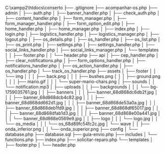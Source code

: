 C:\xampp2\htdocs\conserto
├── .gitignore
├── acompanhar-os.php
├── admin
│   ├── auth.php
│   ├── banner_handler.php
│   ├── check_auth.php
│   ├── content_handler.php
│   ├── form_manager.php
│   ├── form_manager_handler.php
│   ├── form_option_edit.php
│   ├── home_handler.php
│   ├── home_manager.php
│   ├── index.php
│   ├── login.php
│   ├── logistics_handler.php
│   ├── logistics_manager.php
│   ├── logout.php
│   ├── os_details.php
│   ├── os_handler.php
│   ├── os_list.php
│   ├── os_print.php
│   ├── settings.php
│   ├── settings_handler.php
│   ├── social_links_handler.php
│   ├── social_links_manager.php
│   └── templates
│   │   ├── footer.php
│   │   └── header.php
├── api
│   ├── cep_handler.php
│   ├── clear_notifications.php
│   ├── form_options_handler.php
│   ├── notifications_handler.php
│   ├── os_action_handler.php
│   ├── os_handler.php
│   └── track_os_handler.php
├── assets
│   ├── footer
│   │   └── img
│   │   │   ├── back.png
│   │   │   ├── bushes.png
│   │   │   ├── ground.png
│   │   │   ├── mario.gif
│   │   │   └── super-mario-chars.png
│   ├── sounds
│   │   └── notification.mp3
│   ├── uploads
│   │   ├── backgrounds
│   │   │   └── bg-1759035761.jpg
│   │   ├── banners
│   │   │   ├── banner_68d868dc6db2f.jpg
│   │   │   ├── banner_68d868dcb4c82.jpg
│   │   │   ├── banner_68d868dd662d1.jpg
│   │   │   ├── banner_68d868de53a0a.jpg
│   │   │   ├── banner_68d868deb1fd9.jpg
│   │   │   ├── banner_68d868df65017.jpg
│   │   │   ├── banner_68d868dfab1d3.jpg
│   │   │   ├── banner_68d868e00a441.jpg
│   │   │   └── banner_68d868e0569e9.jpg
│   │   ├── logo
│   │   │   └── logo.jpg
│   │   └── os_media
│   │   │   └── os_68d89fc54fc2c.jpg
│   └── wave
│   │   ├── onda_inferior.png
│   │   └── onda_superior.png
├── config
│   └── database.php
├── database.sql
├── guia-envio.php
├── includes
│   └── functions.php
├── index.php
├── solicitar-reparo.php
└── templates
│   ├── footer.php
│   └── header.php
